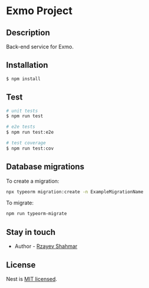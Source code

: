 Exmo Project
===============

## Description

Back-end service for Exmo.

## Installation

```bash
$ npm install
```

## Test

```bash
# unit tests
$ npm run test

# e2e tests
$ npm run test:e2e

# test coverage
$ npm run test:cov
```

## Database migrations
To create a migration:
```bash
npx typeorm migration:create -n ExampleMigrationName
```

To migrate:
```bash
npm run typeorm-migrate
```

## Stay in touch

- Author - [Rzayev Shahmar](https://www.linkedin.com/in/şahmar-rzayev/)

## License

Nest is [MIT licensed](LICENSE).
